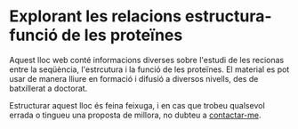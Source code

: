 # Explorant les relacions estructura-funció de les proteïnes

Aquest lloc web conté informacions diverses sobre l'estudi de les recionas entre la seqüència, l'estrcutura i la funció de les proteïnes. El material es pot usar de manera lliure en formació i difusió a diversos nivells, des de batxillerat a doctorat. 

Estructurar aquest lloc és feina feixuga, i en cas que trobeu qualsevol errada o tingueu una proposta de millora, no dubteu a [contactar-me](https://github.com/JordiVillaFreixa).
